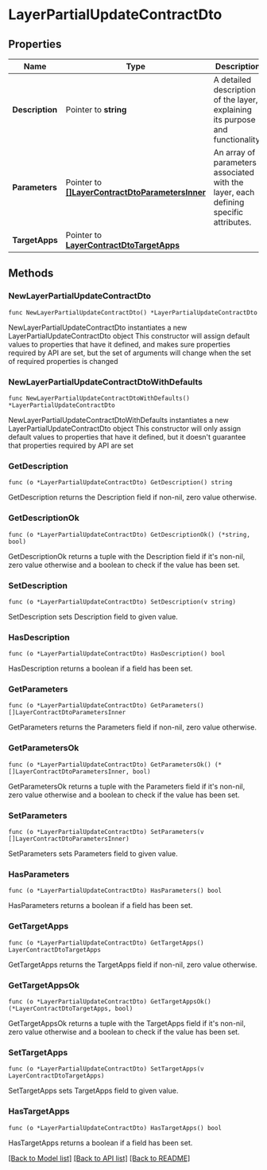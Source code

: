 # LayerPartialUpdateContractDto

## Properties

Name | Type | Description | Notes
------------ | ------------- | ------------- | -------------
**Description** | Pointer to **string** | A detailed description of the layer, explaining its purpose and functionality. | [optional] 
**Parameters** | Pointer to [**[]LayerContractDtoParametersInner**](LayerContractDtoParametersInner.md) | An array of parameters associated with the layer, each defining specific attributes. | [optional] 
**TargetApps** | Pointer to [**LayerContractDtoTargetApps**](LayerContractDtoTargetApps.md) |  | [optional] 

## Methods

### NewLayerPartialUpdateContractDto

`func NewLayerPartialUpdateContractDto() *LayerPartialUpdateContractDto`

NewLayerPartialUpdateContractDto instantiates a new LayerPartialUpdateContractDto object
This constructor will assign default values to properties that have it defined,
and makes sure properties required by API are set, but the set of arguments
will change when the set of required properties is changed

### NewLayerPartialUpdateContractDtoWithDefaults

`func NewLayerPartialUpdateContractDtoWithDefaults() *LayerPartialUpdateContractDto`

NewLayerPartialUpdateContractDtoWithDefaults instantiates a new LayerPartialUpdateContractDto object
This constructor will only assign default values to properties that have it defined,
but it doesn't guarantee that properties required by API are set

### GetDescription

`func (o *LayerPartialUpdateContractDto) GetDescription() string`

GetDescription returns the Description field if non-nil, zero value otherwise.

### GetDescriptionOk

`func (o *LayerPartialUpdateContractDto) GetDescriptionOk() (*string, bool)`

GetDescriptionOk returns a tuple with the Description field if it's non-nil, zero value otherwise
and a boolean to check if the value has been set.

### SetDescription

`func (o *LayerPartialUpdateContractDto) SetDescription(v string)`

SetDescription sets Description field to given value.

### HasDescription

`func (o *LayerPartialUpdateContractDto) HasDescription() bool`

HasDescription returns a boolean if a field has been set.

### GetParameters

`func (o *LayerPartialUpdateContractDto) GetParameters() []LayerContractDtoParametersInner`

GetParameters returns the Parameters field if non-nil, zero value otherwise.

### GetParametersOk

`func (o *LayerPartialUpdateContractDto) GetParametersOk() (*[]LayerContractDtoParametersInner, bool)`

GetParametersOk returns a tuple with the Parameters field if it's non-nil, zero value otherwise
and a boolean to check if the value has been set.

### SetParameters

`func (o *LayerPartialUpdateContractDto) SetParameters(v []LayerContractDtoParametersInner)`

SetParameters sets Parameters field to given value.

### HasParameters

`func (o *LayerPartialUpdateContractDto) HasParameters() bool`

HasParameters returns a boolean if a field has been set.

### GetTargetApps

`func (o *LayerPartialUpdateContractDto) GetTargetApps() LayerContractDtoTargetApps`

GetTargetApps returns the TargetApps field if non-nil, zero value otherwise.

### GetTargetAppsOk

`func (o *LayerPartialUpdateContractDto) GetTargetAppsOk() (*LayerContractDtoTargetApps, bool)`

GetTargetAppsOk returns a tuple with the TargetApps field if it's non-nil, zero value otherwise
and a boolean to check if the value has been set.

### SetTargetApps

`func (o *LayerPartialUpdateContractDto) SetTargetApps(v LayerContractDtoTargetApps)`

SetTargetApps sets TargetApps field to given value.

### HasTargetApps

`func (o *LayerPartialUpdateContractDto) HasTargetApps() bool`

HasTargetApps returns a boolean if a field has been set.


[[Back to Model list]](../README.md#documentation-for-models) [[Back to API list]](../README.md#documentation-for-api-endpoints) [[Back to README]](../README.md)


